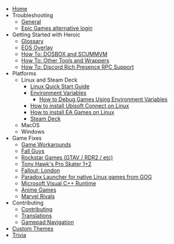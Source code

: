 * [Home](https://github.com/Heroic-Games-Launcher/HeroicGamesLauncher/wiki)
* Troubleshooting
  * [General](https://github.com/Heroic-Games-Launcher/HeroicGamesLauncher/wiki/Troubleshooting)
  * [Epic Games alternative login](https://github.com/Heroic-Games-Launcher/HeroicGamesLauncher/wiki/How-To:-Epic-Alternative-Login)
* Getting Started with Heroic
  * [Glossary](https://github.com/Heroic-Games-Launcher/HeroicGamesLauncher/wiki/Glossary)
  * [EOS Overlay](https://github.com/Heroic-Games-Launcher/HeroicGamesLauncher/wiki/EOS-Overlay)
  * [How To: DOSBOX and SCUMMVM](https://github.com/Heroic-Games-Launcher/HeroicGamesLauncher/wiki/How-To:-DOSBOX-and-SCUMMVM)
  * [How To: Other Tools and Wrappers](https://github.com/Heroic-Games-Launcher/HeroicGamesLauncher/wiki/How-To:-Other-Tools-and-Wrappers-(gamescope))
  * [How To: Discord Rich Presence RPC Support](https://github.com/Heroic-Games-Launcher/HeroicGamesLauncher/wiki/How-To:-Discord-Rich-Presence-RPC-Support)
* Platforms
  * Linux and Steam Deck
     * [Linux Quick Start Guide](https://github.com/Heroic-Games-Launcher/HeroicGamesLauncher/wiki/Linux-Quick-Start-Guide)
     * [Environment Variables](https://github.com/Heroic-Games-Launcher/HeroicGamesLauncher/wiki/Environment-Variables)
       * [How to Debug Games Using Environment Variables](https://github.com/Heroic-Games-Launcher/HeroicGamesLauncher/wiki/How-to-Debug-Games-Using-Environment-Variables)
     * [How to install Ubisoft Connect on Linux](https://github.com/Heroic-Games-Launcher/HeroicGamesLauncher/wiki/How-to-install-Ubisoft-Connect-on-Linux-and-Mac)
     * [How to install EA Games on Linux](https://github.com/Heroic-Games-Launcher/HeroicGamesLauncher/wiki/How-to-install-EA-Games-on-Linux)
     * [Steam Deck](https://github.com/Heroic-Games-Launcher/HeroicGamesLauncher/wiki/Steam-Deck)
  * MacOS
  * Windows
* Game Fixes
  * [Game Workarounds](https://github.com/Heroic-Games-Launcher/HeroicGamesLauncher/wiki/Game-Workarounds)
  * [Fall Guys](https://github.com/Heroic-Games-Launcher/HeroicGamesLauncher/wiki/Fall-Guys)
  * [Rockstar Games (GTAV / RDR2 / etc)](https://github.com/Heroic-Games-Launcher/HeroicGamesLauncher/wiki/Rockstar-Games-from-Epic-Games)
  * [Tony Hawk's Pro Skater 1+2](https://github.com/Heroic-Games-Launcher/HeroicGamesLauncher/wiki/Tony-Hawk's-Pro-Skater-1-2)
  * [Fallout: London](https://github.com/Heroic-Games-Launcher/HeroicGamesLauncher/wiki/Fallout:-London-guide)
  * [Paradox Launcher for native Linux games from GOG](https://github.com/Heroic-Games-Launcher/HeroicGamesLauncher/wiki/Paradox-Launcher-for-native-Linux-games-from-GOG)
  + [Microsoft Visual C++ Runtime](https://github.com/Heroic-Games-Launcher/HeroicGamesLauncher/wiki/Installing-Visual-C---Runtime)
  + [Anime Games](https://github.com/Heroic-Games-Launcher/HeroicGamesLauncher/wiki/Anime-Games)
  + [Marvel Rivals](https://github.com/Heroic-Games-Launcher/HeroicGamesLauncher/wiki/Marvel-Rivals)
* Contributing
  * [Contributing](https://github.com/Heroic-Games-Launcher/HeroicGamesLauncher/wiki/Contributing)
  * [Translations](https://github.com/Heroic-Games-Launcher/HeroicGamesLauncher/wiki/Translations)
  * [Gamepad Navigation](https://github.com/Heroic-Games-Launcher/HeroicGamesLauncher/wiki/Gamepad-Navigation)
* [Custom Themes](https://github.com/Heroic-Games-Launcher/HeroicGamesLauncher/wiki/Custom-Themes)
* [Trivia](https://github.com/Heroic-Games-Launcher/HeroicGamesLauncher/wiki/Trivia)